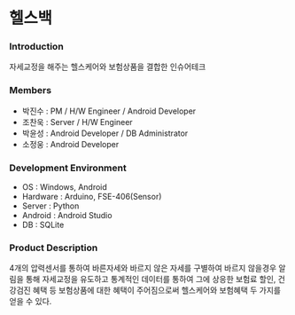 # 헬스백
### Introduction
자세교정을 해주는 헬스케어와 보험상품을 결합한 인슈어테크

### Members
- 박진수 : PM / H/W Engineer / Android Developer
- 조찬욱 : Server / H/W Engineer
- 박윤성 : Android Developer / DB Administrator
- 소정웅 : Android Developer
### Development Environment
- OS : Windows, Android
- Hardware : Arduino, FSE-406(Sensor)
- Server : Python
- Android : Android Studio
- DB : SQLite
### Product Description
4개의 압력센서를 통하여 바른자세와 바르지 않은 자세를 구별하여 바르지 않을경우 알림을 통해 자세교정을 유도하고 통계적인 데이터를 통하여 그에 상응한 보험료 할인, 건강검진 혜택 등 보험상품에 대한 혜택이 주어짐으로써 헬스케어와 보험혜택 두 가지를 얻을 수 있다.



























